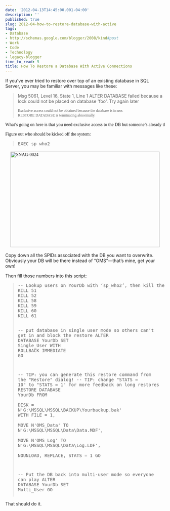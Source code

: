 ```yaml
---
date: '2012-04-13T14:45:00.001-04:00'
description: ''
published: true
slug: 2012-04-how-to-restore-database-with-active
tags:
- Database
- http://schemas.google.com/blogger/2008/kind#post
- Work
- Code
- Technology
- legacy-blogger
time_to_read: 5
title: How To Restore a Database With Active Connections
---
```


<p>If you’ve ever tried to restore over top of an existing database in SQL Server, you may be familiar with messages like these:</p>  <blockquote>   <p>Msg 5061, Level 16, State 1, Line 1 ALTER DATABASE failed because a lock could not be placed on database 'foo'. Try again later</p>    <pre><code><font face="Trebuchet MS">Exclusive access could not be obtained because the database is in use.<br />RESTORE DATABASE is terminating abnormally.</font></code></pre>
</blockquote>

<pre><font face="Trebuchet MS">What’s going on here is that you need exclusive access to the DB but someone’s already there. Here’s the simplest approach I know of to get in there and get busy:</font></pre>

<pre><font face="Trebuchet MS">Figure out who should be kicked off the system:</font></pre>

<blockquote>
  <pre class="csharpcode"><span class="kwrd">EXEC</span> sp_who2 </pre>
</blockquote>

<pre><font face="Trebuchet MS"><a href="http://lh4.ggpht.com/-EZc6brv5Nf4/T4h0NIX7N4I/AAAAAAAAEaw/kDbP2vJ1XMg/s1600-h/SNAG-00242.png"><img alt="SNAG-0024" height="302" src="http://lh6.ggpht.com/-T4pdPPP1y8Q/T4h0N88aeqI/AAAAAAAAEa4/pEViw2LEw_0/SNAG-0024_thumb.png?imgmax=800" style="margin: 3px auto; display: block; float: none;" title="SNAG-0024" width="472" /></a></font></pre>

<p>Copy down all the SPIDs associated with the DB you want to overwrite. Obviously your DB will be there instead of “OMS”—that’s mine, get your own!</p>

<p>Then fill those numbers into this script:</p>

<blockquote>
  <pre class="csharpcode"><span class="rem">-- Lookup users on YourDb with ‘sp_who2’, then kill their SPIDs like this:</span>
<span class="kwrd">KILL</span> 51   
<span class="kwrd">KILL</span> 52
<span class="kwrd">KILL</span> 58   
<span class="kwrd">KILL</span> 59   
<span class="kwrd">KILL</span> 60   
<span class="kwrd">KILL</span> 61   

<span class="rem">-- put database in single user mode so others can't get in and block the restore</span>
<span class="kwrd">ALTER</span> <span class="kwrd">DATABASE</span> YourDb <span class="kwrd">SET</span> Single_User <span class="kwrd">WITH</span> <span class="kwrd">ROLLBACK</span> <span class="kwrd">IMMEDIATE</span>
<span class="kwrd">GO</span>

<span class="rem">-- TIP: you can generate this restore command from the &quot;Restore&quot; dialog!</span>
<span class="rem">-- TIP: change &quot;STATS = 10&quot; to &quot;STATS = 1&quot; for more feedback on long restores</span>
<span class="kwrd">RESTORE</span> <span class="kwrd">DATABASE</span> YourDb <span class="kwrd">FROM</span>  
    <span class="kwrd">DISK</span> = N<span class="str">'G:\MSSQL\MSSQL\BACKUP\Yourbackup.bak'</span> <span class="kwrd">WITH</span>  <span class="kwrd">FILE</span> = 1,  
    MOVE N<span class="str">'OMS_Data'</span> <span class="kwrd">TO</span> N<span class="str">'G:\MSSQL\MSSQL\Data\Data.MDF'</span>,  
    MOVE N<span class="str">'OMS_Log'</span> <span class="kwrd">TO</span> N<span class="str">'G:\MSSQL\MSSQL\Data\Log.LDF'</span>,  
    NOUNLOAD,  REPLACE,  STATS = 1
<span class="kwrd">GO</span>

<span class="rem">-- Put the DB back into multi-user mode so everyone can play</span>
<span class="kwrd">ALTER</span> <span class="kwrd">DATABASE</span> YourDb <span class="kwrd">SET</span> Multi_User
GO</pre>
</blockquote>

<p>That should do it.</p>